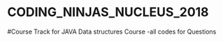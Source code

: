 # CODING_NINJAS_NUCLEUS_2018
#Course Track for JAVA Data structures Course -all codes for Questions
